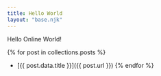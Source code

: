```yaml
---
title: Hello World
layout: "base.njk"
---
```


Hello Online World!

{% for post in collections.posts %}
- [{{ post.data.title }}]({{ post.url }})
{% endfor %}